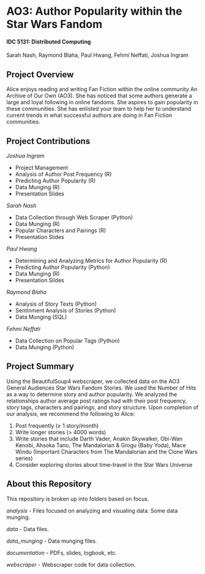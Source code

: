 # AO3: Author Popularity within the Star Wars Fandom
#### IDC 5131: Distributed Computing

Sarah Nash, Raymond Blaha, Paul Hwang, Fehmi Neffati, Joshua Ingram

## Project Overview

Alice enjoys reading and writing Fan Fiction within the online community An Archive of Our Own (AO3). She has noticed that some authors generate a large and loyal following in online fandoms. She aspires to gain popularity in these communities. She has enlisted your team to help her to understand current trends in what successful authors are doing in Fan Fiction communities.

## Project Contributions

*Joshua Ingram*
- Project Management
- Analysis of Author Post Frequency (R)
- Predicting Author Popularity (R)
- Data Munging (R)
- Presentation Slides

*Sarah Nash*
- Data Collection through Web Scraper (Python)
- Data Munging (R)
- Popular Characters and Pairings (R)
- Presentation Slides

*Paul Hwang*
- Determining and Analyzing Metrics for Author Popularity (R)
- Predicting Author Popularity (Python)
- Data Munging (R)
- Presentation Slides

*Raymond Blaha*
- Analysis of Story Texts (Python)
- Sentinment Analysis of Stories (Python)
- Data Munging (SQL)

*Fehmi Neffati*
- Data Collection on Popular Tags (Python)
- Data Munging (Python)

## Project Summary

Using the BeautifulSoup4 webscraper, we collected data on the AO3 General Audiences Star Wars Fandom Stories. We used the Number of Hits as a way to determine story and author popularity. We analyzed the relationships author average post ratings had with their post frequency, story tags, characters and pairings, and story structure. Upon completion of our analysis, we recommend the following to Alice:

1. Post frequently (≥ 1 story/month)
2. Write longer stories (> 4000 words)
3. Write stories that include Darth Vader, Anakin Skywalker, Obi-Wan Kenobi, Ahsoka Tano, The Mandalorian & Grogu (Baby Yoda), Mace Windu (Important Characters from The Mandalorian and the Clone Wars series)
4. Consider exploring stories about time-travel in the Star Wars Universe

## About this Repository

This repository is broken up into folders based on focus.

*analysis* - Files focused on analyzing and visualing data. Some data munging.

*data* - Data files.

*data_munging* - Data munging files.

*documentation* - PDFs, slides, logbook, etc.

*webscraper* - Webscraper code for data collection.
